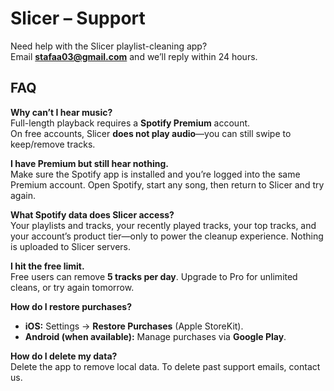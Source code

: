# Slicer – Support

Need help with the Slicer playlist-cleaning app?  
Email **stafaa03@gmail.com** and we’ll reply within 24 hours.

## FAQ

**Why can’t I hear music?**  
Full-length playback requires a **Spotify Premium** account.  
On free accounts, Slicer **does not play audio**—you can still swipe to keep/remove tracks.

**I have Premium but still hear nothing.**  
Make sure the Spotify app is installed and you’re logged into the same Premium account. Open Spotify, start any song, then return to Slicer and try again.

**What Spotify data does Slicer access?**  
Your playlists and tracks, your recently played tracks, your top tracks, and your account’s product tier—only to power the cleanup experience. Nothing is uploaded to Slicer servers.

**I hit the free limit.**  
Free users can remove **5 tracks per day**. Upgrade to Pro for unlimited cleans, or try again tomorrow.

**How do I restore purchases?**  
- **iOS:** Settings → **Restore Purchases** (Apple StoreKit).  
- **Android (when available):** Manage purchases via **Google Play**.

**How do I delete my data?**  
Delete the app to remove local data. To delete past support emails, contact us.
